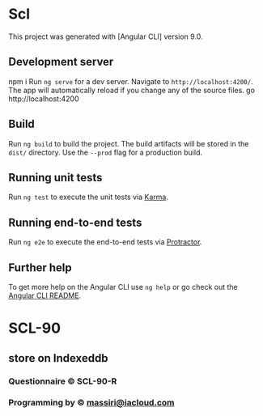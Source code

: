 # Scl

This project was generated with [Angular CLI] version 9.0.

## Development server
npm i
Run `ng serve` for a dev server. Navigate to `http://localhost:4200/`. The app will automatically reload if you change any of the source files.
go http://localhost:4200

## Build

Run `ng build` to build the project. The build artifacts will be stored in the `dist/` directory. Use the `--prod` flag for a production build.

## Running unit tests

Run `ng test` to execute the unit tests via [Karma](https://karma-runner.github.io).

## Running end-to-end tests

Run `ng e2e` to execute the end-to-end tests via [Protractor](http://www.protractortest.org/).

## Further help

To get more help on the Angular CLI use `ng help` or go check out the [Angular CLI README](https://github.com/angular/angular-cli/blob/master/README.md).
# SCL-90
## store on Indexeddb 
### Questionnaire &copy; SCL-90-R
### Programming by &copy; massiri@iacloud.com



